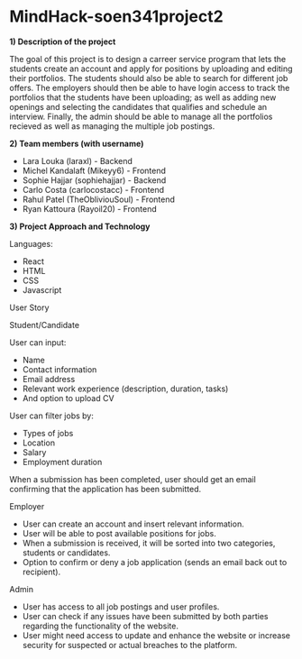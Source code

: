 # MindHack-soen341project2

**1) Description of the project**

The goal of this project is to design a carreer service program that lets the students create an account and apply for positions by uploading and editing their portfolios. The students should also be able to search for different job offers. The employers should then be able to have login access to track the portfolios that the students have been uploading; as well as adding new openings and selecting the candidates that qualifies and schedule an interview. Finally, the admin should be able to manage all the portfolios recieved as well as managing the multiple job postings. 



**2) Team members (with username)**

- Lara Louka       (laraxl)          - Backend
- Michel Kandalaft (Mikeyy6)         - Frontend
- Sophie Hajjar    (sophiehajjar)    - Backend
- Carlo Costa      (carlocostacc)    - Frontend
- Rahul Patel      (TheObliviouSoul) - Frontend
- Ryan Kattoura    (Rayoil20)        - Frontend


**3) Project Approach and Technology**

Languages:
- React
- HTML
- CSS
- Javascript

User Story

Student/Candidate
 
User can input: 
- Name
-	Contact information
-	Email address
-	Relevant work experience (description, duration, tasks)
- And option to upload CV 

User can filter jobs by: 
- Types of jobs
-	Location
-	Salary
-	Employment duration

When a submission has been completed, user should get an email confirming that the application has been submitted.

Employer

-	User can create an account and insert relevant information.
-	User will be able to post available positions for jobs. 
-	When a submission is received, it will be sorted into two categories, students or candidates.
-	Option to confirm or deny a job application (sends an email back out to recipient).
 
Admin

-	User has access to all job postings and user profiles.
-	User can check if any issues have been submitted by both parties regarding the functionality of the website.
-	User might need access to update and enhance the website or increase security for suspected or actual breaches to the platform.


